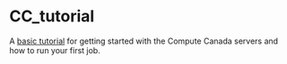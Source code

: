 # CC_tutorial
A [basic tutorial](https://hantonita.github.io/CC_tutorial/) for getting started with the Compute Canada servers and how to run your first job.
